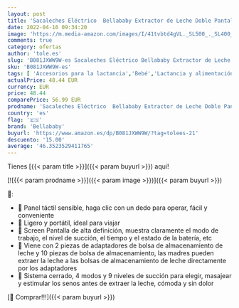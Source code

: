 ```yaml
---
layout: post
title: 'Sacaleches Eléctrico  Bellababy Extractor de Leche Doble Pantalla Táctil Sensible  Múltiples Modos y Niveles de Succión  Portátil  24mm '
date: 2022-04-16 09:34:20
image: 'https://m.media-amazon.com/images/I/41tvbtd4gVL._SL500_._SL400_.jpg'
comments: true
category: ofertas
author: 'tole.es'
slug: 'B081JXWW9W-es Sacaleches Eléctrico Bellababy Extractor de Leche Doble...'
sku: 'B081JXWW9W-es'
tags: [ 'Accesorios para la lactancia','Bebé','Lactancia y alimentación','Sacaleches','bellababy','sacaleches','🇪🇸', ]
actualPrice: 48.44 EUR
currency: EUR
price: 48.44
comparePrice: 56.99 EUR
prodname: 'Sacaleches Eléctrico  Bellababy Extractor de Leche Doble Pantalla Táctil Sensible  Múltiples Modos y Niveles de Succión  Portátil  24mm '
country: 'es'
flag: '🇪🇸'
brand: 'Bellababy'
buyurl: 'https://www.amazon.es/dp/B081JXWW9W/?tag=tolees-21'
descuento: '15.00'
average: '46.3523529411765'
---
```


Tienes [{{< param title >}}]({{< param buyurl >}}) aqui!

[![{{< param prodname >}}]({{< param image >}})]({{< param buyurl >}})

🔎:

- 🎄 Panel táctil sensible, haga clic con un dedo para operar, fácil y conveniente
- 🎄 Ligero y portátil, ideal para viajar
- 🎄 Screen Pantalla de alta definición, muestra claramente el modo de trabajo, el nivel de succión, el tiempo y el estado de la batería, etc
- 🎄 Viene con 2 piezas de adaptadores de bolsa de almacenamiento de leche y 10 piezas de bolsa de almacenamiento, las madres pueden extraer la leche a las bolsas de almacenamiento de leche directamente por los adaptadores
- 🎄 Sistema cerrado, 4 modos y 9 niveles de succión para elegir, masajear y estimular los senos antes de extraer la leche, cómoda y sin dolor

[🛒 Comprar!!!]({{< param buyurl >}})
